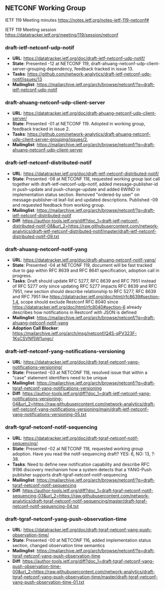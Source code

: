 ## NETCONF Working Group

IETF 119 Meeting minutes
https://notes.ietf.org/notes-ietf-119-netconf#

IETF 119 Meeting session
https://datatracker.ietf.org/meeting/119/session/netconf

### draft-ietf-netconf-udp-notif
* **URL**: https://datatracker.ietf.org/doc/draft-ietf-netconf-udp-notif/
* **State**: Presented -12 at NETCONF 119, draft-ahuang-netconf-udp-client-server-grouping dependency, feedback tracked in issue 13.
* **Tasks**: https://github.com/network-analytics/draft-ietf-netconf-udp-notif/issues/13
* **Mailinglist**: https://mailarchive.ietf.org/arch/browse/netconf/?q=draft-ietf-netconf-udp-notif

### draft-ahuang-netconf-udp-client-server
* **URL**: https://datatracker.ietf.org/doc/draft-ahuang-netconf-udp-client-server/
* **State**: Presented -01 at NETCONF 119. Adopted in working group, feedback tracked in issue 2.
* **Tasks**: https://github.com/network-analytics/draft-ahuang-netconf-udp-client-server-grouping/issues/2, 
* **Mailinglist**: https://mailarchive.ietf.org/arch/browse/netconf/?q=draft-ahuang-netconf-udp-client-server

### draft-ietf-netconf-distributed-notif
* **URL**: https://datatracker.ietf.org/doc/draft-ietf-netconf-distributed-notif/
* **State**: Presented -08 at NETCONF 118, requested working group last call together with draft-ietf-netconf-udp-notif, added message-publisher-id in push-update and push-change-update and added 6WIND in implementation status section. Removed "ordered-by user" on message-publisher-id leaf-list and updated descriptions. Published -09 and requested feedback from working group.
* **Mailinglist**: https://mailarchive.ietf.org/arch/browse/netconf/?q=draft-ietf-netconf-distributed-notif
* **Diff**: https://author-tools.ietf.org/diff?doc_1=draft-ietf-netconf-distributed-notif-08&url_2=https://raw.githubusercontent.com/network-analytics/draft-ietf-netconf-distributed-notif/master/draft-ietf-netconf-distributed-notif-09.txt

### draft-ahuang-netconf-notif-yang
* **URL**: https://datatracker.ietf.org/doc/draft-ahuang-netconf-notif-yang/
* **State**: Presented -04 at NETCONF 119, document will be fast tracked due to gap within RFC 8639 and RFC 8641 specification, adoption call in progress. 
* **Tasks**: Draft should update RFC 5277, RFC 8639 and RFC 7951 instead of RFC 5277 only since updating RFC 5277 impacts RFC 8639 and RFC 7951, new section should describe relationship to RFC 5277, RFC 8639 and RFC 7951 like https://datatracker.ietf.org/doc/html/rfc8639#section-1.4, scope should exclude Restconf RFC 8040 since https://datatracker.ietf.org/doc/html/rfc8040#section-6 already describes how notifications in Restconf with JSON is defined
* **Mailinglist**: https://mailarchive.ietf.org/arch/browse/netconf/?q=draft-ahuang-netconf-notif-yang
* **Adoption Call Blocker**: https://mailarchive.ietf.org/arch/msg/netconf/Q4S-qPV323F-1KsCSVNf5W1ungc/

### draft-ietf-netconf-yang-notifications-versioning
* **URL**: https://datatracker.ietf.org/doc/draft-tgraf-netconf-yang-notifications-versioning/
* **State**: Presented -03 at NETCONF 118, resolved issue that within  a "case" statement identifiers need to be unique
* **Mailinglist**: https://mailarchive.ietf.org/arch/browse/netconf/?q=draft-tgraf-netconf-yang-notifications-versioning
* **Diff**: https://author-tools.ietf.org/diff?doc_1=draft-ietf-netconf-yang-notifications-versioning-04&url_2=https://raw.githubusercontent.com/network-analytics/draft-ietf-netconf-yang-notifications-versioning/main/draft-ietf-netconf-yang-notifications-versioning-05.txt

### draft-tgraf-netconf-notif-sequencing
* **URL**: https://datatracker.ietf.org/doc/draft-tgraf-netconf-notif-sequencing/
* **State**: Presented -02 at NETCONF 118, requested working group adoption. Have you read the notif-sequencing draft? YES: 6, NO: 13, ?: 38. 
* **Tasks**: Need to define new notification capability and describe RFC 9196 discovery mechanism how a system detects that a YANG-Push publisher supports draft-tgraf-netconf-notif-sequencing
* **Mailinglist**: https://mailarchive.ietf.org/arch/browse/netconf/?q=draft-tgraf-netconf-notif-sequencing
* **Diff**: https://author-tools.ietf.org/diff?doc_1=draft-tgraf-netconf-notif-sequencing-03&url_2=https://raw.githubusercontent.com/network-analytics/draft-tgraf-netconf-notif-sequencing/master/draft-tgraf-netconf-notif-sequencing-04.txt

### draft-tgraf-netconf-yang-push-observation-time
* **URL**: https://datatracker.ietf.org/doc/draft-tgraf-netconf-yang-push-observation-time/
* **State**: Presented -00 at NETCONF 116, added implementation status section, changed observation time semantics
* **Mailinglist**: https://mailarchive.ietf.org/arch/browse/netconf/?q=draft-tgraf-netconf-yang-push-observation-time
* **Diff**: https://author-tools.ietf.org/diff?doc_1=draft-tgraf-netconf-yang-push-observation-time-00&url_2=https://raw.githubusercontent.com/network-analytics/draft-tgraf-netconf-yang-push-observation-time/master/draft-tgraf-netconf-yang-push-observation-time-01.txt